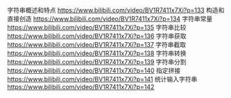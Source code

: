 字符串概述和特点
https://www.bilibili.com/video/BV1R7411x7Xi?p=133
构造和直接创造
https://www.bilibili.com/video/BV1R7411x7Xi?p=134
字符串常量
https://www.bilibili.com/video/BV1R7411x7Xi?p=135
字符串比较
https://www.bilibili.com/video/BV1R7411x7Xi?p=136
字符串获取
https://www.bilibili.com/video/BV1R7411x7Xi?p=137
字符串截取
https://www.bilibili.com/video/BV1R7411x7Xi?p=138
字符串转换
https://www.bilibili.com/video/BV1R7411x7Xi?p=139
字符串分割
https://www.bilibili.com/video/BV1R7411x7Xi?p=140
指定拼接
https://www.bilibili.com/video/BV1R7411x7Xi?p=141
统计输入字符串
https://www.bilibili.com/video/BV1R7411x7Xi?p=142